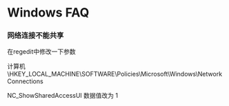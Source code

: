 # Windows FAQ

### 网络连接不能共享

在regedit中修改一下参数

计算机\HKEY_LOCAL_MACHINE\SOFTWARE\Policies\Microsoft\Windows\Network Connections

NC_ShowSharedAccessUI 数据值改为 1

